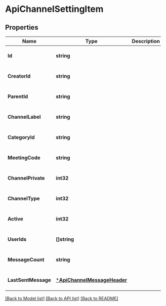 # ApiChannelSettingItem

## Properties
Name | Type | Description | Notes
------------ | ------------- | ------------- | -------------
**Id** | **string** |  | [optional] [default to null]
**CreatorId** | **string** |  | [optional] [default to null]
**ParentId** | **string** |  | [optional] [default to null]
**ChannelLabel** | **string** |  | [optional] [default to null]
**CategoryId** | **string** |  | [optional] [default to null]
**MeetingCode** | **string** |  | [optional] [default to null]
**ChannelPrivate** | **int32** |  | [optional] [default to null]
**ChannelType** | **int32** |  | [optional] [default to null]
**Active** | **int32** |  | [optional] [default to null]
**UserIds** | **[]string** |  | [optional] [default to null]
**MessageCount** | **string** |  | [optional] [default to null]
**LastSentMessage** | [***ApiChannelMessageHeader**](apiChannelMessageHeader.md) |  | [optional] [default to null]

[[Back to Model list]](../README.md#documentation-for-models) [[Back to API list]](../README.md#documentation-for-api-endpoints) [[Back to README]](../README.md)


